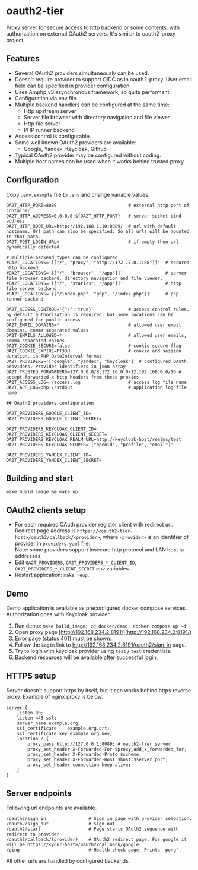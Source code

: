 oauth2-tier
===

Proxy server for secure access to http backend or some contents, with authorization on external OAuth2 servers. 
It's similar to oauth2-proxy project.

## Features

* Several OAuth2 providers simultaneously can be used.
* Doesn't require provider to support OIDC as in oauth2-proxy. User email field can be specified in provider configuration.
* Uses Amphp v3 asynchronous framework, so quite performant.
* Configuration via env file.
* Multiple backend handlers can be configured at the same time:
    * Http upstream server
    * Server file browser with directory navigation and file viewer.
    * Http file server
    * PHP runner backend
* Access control is configurable.
* Some well known OAuth2 providers are available:
    * Google, Yandex, Keycloak, Github
* Typical OAuth2 provider may be configured without coding.
* Multiple host names can be used when it works behind trusted proxy.

## Configuration

Copy `.env.example` file to `.env` and change variable values.


```
OA2T_HTTP_PORT=8089                           # external http port of container
OA2T_HTTP_ADDRESS=0.0.0.0:${OA2T_HTTP_PORT}   # server socket bind address
OA2T_HTTP_ROOT_URL=http://192.168.1.10:8089/  # url with default hostname. Url path can also be specified. So all urls will be mounted to that path.
OA2T_POST_LOGIN_URL=                          # if empty then url dynamically detected

# multiple backend types can be configured
#OA2T_LOCATIONS='[["/", "proxy", "http://172.17.0.1:80"]]'  # secured http backend
#OA2T_LOCATIONS='[["/", "browser", "/app"]]'                # server file browser backend. directory navigation and file viewer.
#OA2T_LOCATIONS='[["/", "statics", "/app"]]'                # http file server backend
#OA2T_LOCATIONS='[["/index.php", "php", "/index.php"]]'     # php runner backend

OA2T_ACCESS_CONTROL='{"/": true}'             # access control rules. by default authorization is required, but some locations can be configured for public access
OA2T_EMAIL_DOMAINS=*                          # allowed user email domains, comma separated values
OA2T_EMAILS_ALLOWED=*                         # allowed user emails, comma separated values
OA2T_COOKIE_SECURE=false                      # cookie secure flag 
OA2T_COOKIE_EXPIRE=PT33H                      # cookie and session duration, in PHP DateInterval format
OA2T_PROVIDERS='["google", "yandex", "keycloak"]' # configured OAuth providers. Provider identifiers in json array
OA2T_TRUSTED_FORWARDERS=127.0.0.0/8,172.16.0.0/12,192.168.0.0/16 # accept forwarded-x http headers from these proxies
OA2T_ACCESS_LOG=./access.log                  # access log file name
OA2T_APP_LOG=php://stdout                     # application log file name

## OAuth2 providers configuration

OA2T_PROVIDERS_GOOGLE_CLIENT_ID=
OA2T_PROVIDERS_GOOGLE_CLIENT_SECRET=

OA2T_PROVIDERS_KEYCLOAK_CLIENT_ID=
OA2T_PROVIDERS_KEYCLOAK_CLIENT_SECRET=
OA2T_PROVIDERS_KEYCLOAK_REALM_URL=http://keycloak-host/realms/test
OA2T_PROVIDERS_KEYCLOAK_SCOPES='["openid", "profile", "email"]'

OA2T_PROVIDERS_YANDEX_CLIENT_ID=
OA2T_PROVIDERS_YANDEX_CLIENT_SECRET=

```


## Building and start

```
make build_image && make up
```

## OAuth2 clients setup

* For each required OAuth provider register client with redirect url.  
Redirect page address is `https://<oauth2-tier-host>/oauth2/callback/<provider>`, 
where `<provider>` is an identifier of provider in `providers.yaml` file.  
Note: some providers support insecure http protocol and LAN host ip addresses.
* Edit `OA2T_PROVIDERS`, `OA2T_PROVIDERS_*_CLIENT_ID`, `OA2T_PROVIDERS_*_CLIENT_SECRET` env variables.
* Restart application: `make reup`.


## Demo

Demo application is available as preconfigured docker compose services. Authorization goes with Keycloak provider.

1. Run demo: `make build_image; cd docker/demo; docker compose up -d`
2. Open proxy page [http://192.168.234.2:8191/](http://192.168.234.2:8191/)
3. Error page (status 401) must be shown.
4. Follow the `Login` link to http://192.168.234.2:8191/oauth2/sign_in page.
5. Try to login with keycloak provider using `test` / `test` credentials.
6. Backend resources will be available after successful login.


## HTTPS setup

Server doesn't support https by itself, but it can works behind https reverse proxy. Example of nginx proxy is below.

```
server {
    listen 80;
    listen 443 ssl;
    server_name example.org;
    ssl_certificate    example.org.crt;
    ssl_certificate_key example.org.key;
    location / {
        proxy_pass http://127.0.0.1:8089; # oauth2-tier server
        proxy_set_header X-Forwarded-For $proxy_add_x_forwarded_for;
        proxy_set_header X-Forwarded-Proto $scheme;
        proxy_set_header X-Forwarded-Host $host:$server_port;
        proxy_set_header connection keep-alive;
    }
}

```

## Server endpoints

Following url endpoints are available.

```
/oauth2/sign_in                # Sign in page with provider selection.
/oauth2/sign_out               # Sign out
/oauth2/start                  # Page starts OAuth2 sequence with redirect to provider
/oauth2/callback/{provider}    # OAuth2 redirect page. For google it will be https://<your-host>/oauth2/callback/google
/ping                          # Health check page. Prints 'pong'.
```
All other urls are handled by configured backends.
